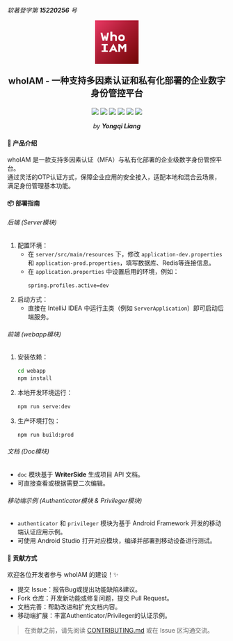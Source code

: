 _软著登字第 **15220256** 号_

<p align="center">
   <img src="./logo.png" alt="Logo" style="width: 100px; height: auto;">
</p>
<p align="center" style="font-size: 20px; font-weight: bold">
   whoIAM - 一种支持多因素认证和私有化部署的企业数字身份管控平台
</p>

<p align="center">
   <img src="https://img.shields.io/badge/Spring-6DB33F?style=for-the-badge&logo=spring&logoColor=white" />
   <img src="https://img.shields.io/badge/Java-ED8B00?style=for-the-badge&logo=java&logoColor=white" />
   <img src="https://img.shields.io/badge/Vue.js-35495E?style=for-the-badge&logo=vuedotjs&logoColor=4FC08D" />
   <img src="https://img.shields.io/badge/MySQL-4479A1?style=for-the-badge&logo=mysql&logoColor=white" />
   <img src="https://img.shields.io/badge/Redis-DC382D?style=for-the-badge&logo=redis&logoColor=white" />
   <img src="https://img.shields.io/badge/Android-3DDC84?style=for-the-badge&logo=android&logoColor=white" />
</p>
<p align="center">
   <i>by <b>Yongqi Liang</b></i>
</p>

#### 📖 产品介绍

whoIAM 是一款支持多因素认证（MFA）与私有化部署的企业级数字身份管控平台。  
通过灵活的OTP认证方式，保障企业应用的安全接入，适配本地和混合云场景，满足身份管理基本功能。

####  📦 部署指南

###### 后端 (Server模块)

1. 配置环境：
   - 在 `server/src/main/resources` 下，修改 `application-dev.properties` 和 `application-prod.properties`，填写数据库、Redis等连接信息。
   - 在 `application.properties` 中设置启用的环境，例如：
     ```properties
     spring.profiles.active=dev
     ```
2. 启动方式：
   - 直接在 IntelliJ IDEA 中运行主类（例如 `ServerApplication`）即可启动后端服务。

###### 前端 (webapp模块)

1. 安装依赖：
   ```bash
   cd webapp
   npm install

2. 本地开发环境运行：

   ```bash
   npm run serve:dev
   ```

3. 生产环境打包：

   ```bash
   npm run build:prod
   ```

###### 文档 (Doc模块)

- `doc` 模块基于 **WriterSide** 生成项目 API 文档。
- 可直接查看或根据需要二次编辑。

###### 移动端示例 (Authenticator模块 & Privileger模块)

- `authenticator` 和 `privileger` 模块为基于 Android Framework 开发的移动端认证应用示例。
- 可使用 Android Studio 打开对应模块，编译并部署到移动设备进行测试。

#### 🤝 贡献方式

欢迎各位开发者参与 whoIAM 的建设！✨

- 提交 Issue：报告Bug或提出功能缺陷&建议。
- Fork 仓库：开发新功能或修复问题，提交 Pull Request。
- 文档完善：帮助改进和扩充文档内容。
- 移动端扩展：丰富Authenticator/Privileger的认证示例。

> 在贡献之前，请先阅读 [CONTRIBUTING.md](./CONTRIBUTING.md) 或在 Issue 区沟通交流。



